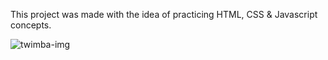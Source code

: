 This project was made with the idea of practicing HTML, CSS & Javascript concepts.

![twimba-img](https://user-images.githubusercontent.com/98038883/193924502-c568cdb1-0cd2-4549-a814-fa14a0c712e3.png)